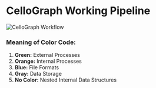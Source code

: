 # CelloGraph Working Pipeline

![CelloGraph Workflow](/diagram/CelloGraph-Working-Pipeline.png)

### Meaning of Color Code:

1. **Green:** External Processes
2. **Orange:** Internal Processes
3. **Blue:** File Formats
4. **Gray:** Data Storage
5. **No Color:** Nested Internal Data Structures
